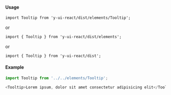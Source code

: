 #### Usage

```markdown
import Tooltip from 'y-ui-react/dist/elements/Tooltip';
```

or

```markdown
import { Tooltip } from 'y-ui-react/dist/elements';
```

or

```markdown
import { Tooltip } from 'y-ui-react/dist';
```

#### Example

```js
import Tooltip from '../../elements/Tooltip';

<Tooltip>Lorem ipsum, dolor sit amet consectetur adipisicing elit</Tooltip>;
```
